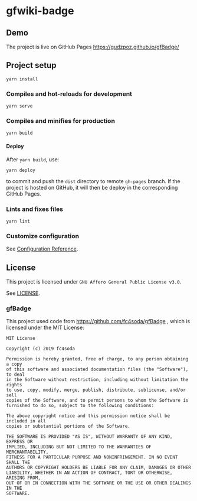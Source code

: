 # gfwiki-badge

## Demo

The project is live on GitHub Pages https://gudzpoz.github.io/gfBadge/

## Project setup
```
yarn install
```

### Compiles and hot-reloads for development
```
yarn serve
```

### Compiles and minifies for production
```
yarn build
```

#### Deploy
After `yarn build`, use:
```
yarn deploy
```
to commit and push the `dist` directory to remote `gh-pages` branch. If the project is hosted on GitHub, it will then be deploy in the corresponding GitHub Pages.

### Lints and fixes files
```
yarn lint
```

### Customize configuration
See [Configuration Reference](https://cli.vuejs.org/config/).

## License

This project is licensed under `GNU Affero General Public License v3.0`.

See [LICENSE](./LICENSE).

### gfBadge

This project used code from https://github.com/fc4soda/gfBadge , which is licensed under the MIT License:

```
MIT License

Copyright (c) 2019 fc4soda

Permission is hereby granted, free of charge, to any person obtaining a copy
of this software and associated documentation files (the "Software"), to deal
in the Software without restriction, including without limitation the rights
to use, copy, modify, merge, publish, distribute, sublicense, and/or sell
copies of the Software, and to permit persons to whom the Software is
furnished to do so, subject to the following conditions:

The above copyright notice and this permission notice shall be included in all
copies or substantial portions of the Software.

THE SOFTWARE IS PROVIDED "AS IS", WITHOUT WARRANTY OF ANY KIND, EXPRESS OR
IMPLIED, INCLUDING BUT NOT LIMITED TO THE WARRANTIES OF MERCHANTABILITY,
FITNESS FOR A PARTICULAR PURPOSE AND NONINFRINGEMENT. IN NO EVENT SHALL THE
AUTHORS OR COPYRIGHT HOLDERS BE LIABLE FOR ANY CLAIM, DAMAGES OR OTHER
LIABILITY, WHETHER IN AN ACTION OF CONTRACT, TORT OR OTHERWISE, ARISING FROM,
OUT OF OR IN CONNECTION WITH THE SOFTWARE OR THE USE OR OTHER DEALINGS IN THE
SOFTWARE.
```
